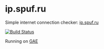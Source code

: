 # ip.spuf.ru

Simple internet connection checker: [ip.spuf.ru](http://ip.spuf.ru/)

[![Build Status](https://travis-ci.org/spuf/ip.spuf.ru.svg?branch=master)](https://travis-ci.org/spuf/ip.spuf.ru)

Running on [GAE](https://cloud.google.com/appengine/)
